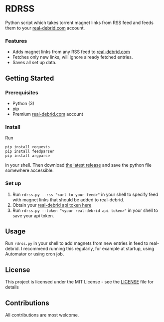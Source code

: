 # RDRSS
Python script which takes torrent magnet links from RSS feed and feeds them to your [real-debrid.com](https://real-debrid.com) account.

### Features
- Adds magnet links from any RSS feed to [real-debrid.com](https://real-debrid.com)
- Fetches only new links, will ignore already fetched entries.
- Saves all set up data.

## Getting Started
### Prerequisites
- Python (3)
- pip
- Premium [real-debrid.com](https://real-debrid.com) account

### Install
Run 
```
pip install requests
pip install feedparser
pip install argparse
``` 
in your shell. 
Then download [the latest release](https://github.com/CaptainMishan/RDRSS/releases/latest) and save the python file somewhere accessible.

### Set up
1. Run `rdrss.py --rss "<url to your feed>"` in your shell to specify feed with magnet links that should be added to real-debrid.
2. Obtain your [real-debrid api token here](https://real-debrid.com/apitoken)
3. Run `rdrss.py --token "<your real-debrid api token>"` in your shell to save your api token.

## Usage
Run `rdrss.py` in your shell to add magnets from new entries in feed to real-debrid.
I recommend running this regularly, for example at startup, using Automator or using cron job.

## License
This project is licensed under the MIT License - see the [LICENSE](/LICENSE) file for details

## Contributions
All contributions are most welcome.
